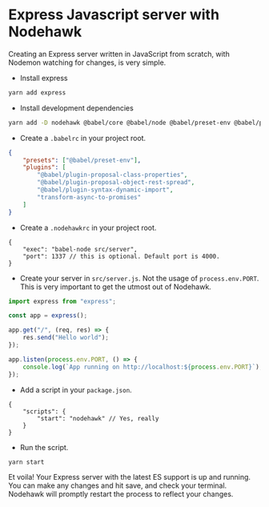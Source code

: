 # Express Javascript server with Nodehawk

Creating an Express server written in JavaScript from scratch, with Nodemon
watching for changes, is very simple.

-   Install express

```bash
yarn add express
```

-   Install development dependencies

```bash
yarn add -D nodehawk @babel/core @babel/node @babel/preset-env @babel/plugin-proposal-class-properties @babel/plugin-proposal-object-rest-spread @babel/plugin-syntax-dynamic-import babel-plugin-transform-async-to-promises
```

-   Create a `.babelrc` in your project root.

```json
{
    "presets": ["@babel/preset-env"],
    "plugins": [
        "@babel/plugin-proposal-class-properties",
        "@babel/plugin-proposal-object-rest-spread",
        "@babel/plugin-syntax-dynamic-import",
        "transform-async-to-promises"
    ]
}
```

-   Create a `.nodehawkrc` in your project root.

```jsonc
{
    "exec": "babel-node src/server",
    "port": 1337 // this is optional. Default port is 4000.
}
```

-   Create your server in `src/server.js`. Not the usage of `process.env.PORT`.
    This is very important to get the utmost out of Nodehawk.

```javascript
import express from "express";

const app = express();

app.get("/", (req, res) => {
    res.send("Hello world");
});

app.listen(process.env.PORT, () => {
    console.log(`App running on http://localhost:${process.env.PORT}`);
});
```

-   Add a script in your `package.json`.

```jsonc
{
    "scripts": {
        "start": "nodehawk" // Yes, really
    }
}
```

-   Run the script.

```bash
yarn start
```

Et voila! Your Express server with the latest ES support is up and running. You
can make any changes and hit save, and check your terminal. Nodehawk will
promptly restart the process to reflect your changes.
